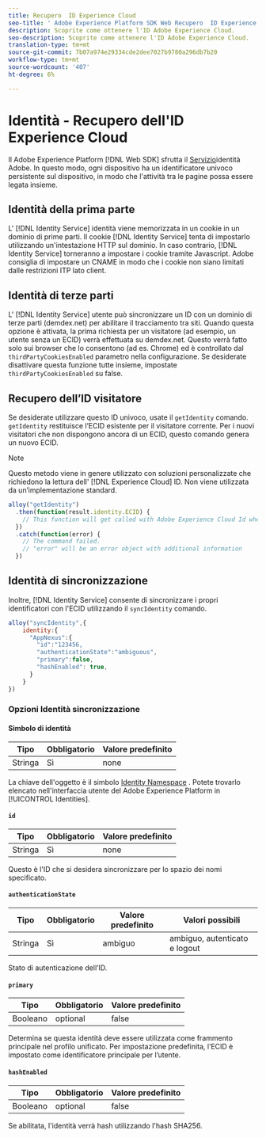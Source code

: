 ```yaml
---
title: Recupero  ID Experience Cloud
seo-title: ' Adobe Experience Platform SDK Web Recupero  ID Experience Cloud'
description: Scoprite come ottenere l'ID Adobe Experience Cloud.
seo-description: Scoprite come ottenere l'ID Adobe Experience Cloud.
translation-type: tm+mt
source-git-commit: 7b07a974e29334cde2dee7027b9780a296db7b20
workflow-type: tm+mt
source-wordcount: '407'
ht-degree: 6%

---
```



# Identità - Recupero dell&#39;ID Experience Cloud 

Il Adobe Experience Platform  [!DNL Web SDK] sfrutta il [Servizio](../../identity-service/ecid.md)identità Adobe. In questo modo, ogni dispositivo ha un identificatore univoco persistente sul dispositivo, in modo che l&#39;attività tra le pagine possa essere legata insieme.

## Identità della prima parte

L&#39; [!DNL Identity Service] identità viene memorizzata in un cookie in un dominio di prime parti. Il cookie [!DNL Identity Service] tenta di impostarlo utilizzando un&#39;intestazione HTTP sul dominio. In caso contrario, [!DNL Identity Service] torneranno a impostare i cookie tramite Javascript.  Adobe consiglia di impostare un CNAME in modo che i cookie non siano limitati dalle restrizioni ITP lato client.

## Identità di terze parti

L&#39; [!DNL Identity Service] utente può sincronizzare un ID con un dominio di terze parti (demdex.net) per abilitare il tracciamento tra siti. Quando questa opzione è attivata, la prima richiesta per un visitatore (ad esempio, un utente senza un ECID) verrà effettuata su demdex.net. Questo verrà fatto solo sui browser che lo consentono (ad es. Chrome) ed è controllato dal `thirdPartyCookiesEnabled` parametro nella configurazione. Se desiderate disattivare questa funzione tutte insieme, impostate `thirdPartyCookiesEnabled` su false.

## Recupero dell’ID visitatore

Se desiderate utilizzare questo ID univoco, usate il `getIdentity` comando. `getIdentity` restituisce l’ECID esistente per il visitatore corrente. Per i nuovi visitatori che non dispongono ancora di un ECID, questo comando genera un nuovo ECID.

>[!NOTE]
>
>Questo metodo viene in genere utilizzato con soluzioni personalizzate che richiedono la lettura dell&#39; [!DNL Experience Cloud] ID. Non viene utilizzata da un’implementazione standard.

```javascript
alloy("getIdentity")
  .then(function(result.identity.ECID) {
    // This function will get called with Adobe Experience Cloud Id when the command promise is resolved
  })
  .catch(function(error) {
    // The command failed.
    // "error" will be an error object with additional information
  })
```

## Identità di sincronizzazione

Inoltre, [!DNL Identity Service] consente di sincronizzare i propri identificatori con l&#39;ECID utilizzando il `syncIdentity` comando.

```javascript
alloy("syncIdentity",{
    identity:{
      "AppNexus":{
        "id":"123456,
        "authenticationState":"ambiguous",
        "primary":false,
        "hashEnabled": true,
      }
    }
})
```

### Opzioni Identità sincronizzazione

#### Simbolo di identità

| **Tipo** | **Obbligatorio** | **Valore predefinito** |
| -------- | ------------ | ----------------- |
| Stringa | Sì | none |

La chiave dell&#39;oggetto è il simbolo [Identity Namespace](../../identity-service/namespaces.md) . Potete trovarlo elencato nell&#39;interfaccia utente del Adobe Experience Platform  in [!UICONTROL Identities].

#### `id`

| **Tipo** | **Obbligatorio** | **Valore predefinito** |
| -------- | ------------ | ----------------- |
| Stringa | Sì | none |

Questo è l&#39;ID che si desidera sincronizzare per lo spazio dei nomi specificato.

#### `authenticationState`

| **Tipo** | **Obbligatorio** | **Valore predefinito** | **Valori possibili** |
| -------- | ------------ | ----------------- | ------------------------------------ |
| Stringa | Sì | ambiguo | ambiguo, autenticato e logout |

Stato di autenticazione dell’ID.

#### `primary`

| **Tipo** | **Obbligatorio** | **Valore predefinito** |
| -------- | ------------ | ----------------- |
| Booleano | optional | false |

Determina se questa identità deve essere utilizzata come frammento principale nel profilo unificato. Per impostazione predefinita, l’ECID è impostato come identificatore principale per l’utente.

#### `hashEnabled`

| **Tipo** | **Obbligatorio** | **Valore predefinito** |
| -------- | ------------ | ----------------- |
| Booleano | optional | false |

Se abilitata, l&#39;identità verrà hash utilizzando l&#39;hash SHA256.

